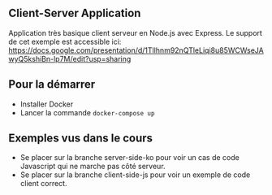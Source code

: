 ## Client-Server Application
Application très basique client serveur en Node.js avec Express. 
Le support de cet exemple est accessible ici: https://docs.google.com/presentation/d/1Tllhnm92nQTleLiqi8u85WCWseJAwyQ5kshiBn-lp7M/edit?usp=sharing  

## Pour la démarrer 
- Installer Docker
- Lancer la commande `docker-compose up`

## Exemples vus dans le cours
- Se placer sur la branche server-side-ko pour voir un cas de code Javascript qui ne marche pas côté serveur.
- Se placer sur la branche client-side-js pour voir un exemple de code client correct. 
